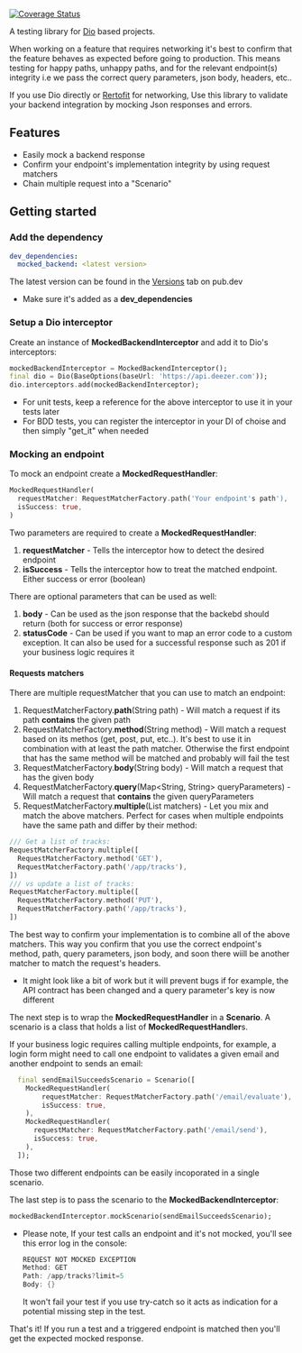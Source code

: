[![Coverage Status](https://coveralls.io/repos/github/RonyBrosh/mocked_backend/badge.svg)](https://coveralls.io/github/RonyBrosh/mocked_backend)

A testing library for [Dio](https://pub.dev/packages/dio) based projects.  

When working on a feature that requires networking it's best to confirm that the feature behaves as expected before going to production.
This means testing for happy paths, unhappy paths, and for the relevant endpoint(s) integrity i.e we pass the correct query parameters, json body, headers, etc..

If you use Dio directly or [Rertofit](https://pub.dev/packages/retrofit) for networking, Use this library to validate your backend integration by mocking Json responses and errors. 

## Features
* Easily mock a backend response
* Confirm your endpoint's implementation integrity by using request matchers
* Chain multiple request into a "Scenario"

## Getting started
### Add the dependency
```yaml
dev_dependencies:
  mocked_backend: <latest version>
```
The latest version can be found in the [Versions](https://pub.dev/packages/mocked_backend/versions) tab on pub.dev
* Make sure it's added as a **dev_dependencies**

### Setup a Dio interceptor
Create an instance of **MockedBackendInterceptor** and add it to Dio's interceptors: 
```dart
mockedBackendInterceptor = MockedBackendInterceptor();
final dio = Dio(BaseOptions(baseUrl: 'https://api.deezer.com'));
dio.interceptors.add(mockedBackendInterceptor);
```
* For unit tests, keep a reference for the above interceptor to use it in your tests later
* For BDD tests, you can register the interceptor in your DI of choise and then simply "get_it" when needed

### Mocking an endpoint
To mock an endpoint create a **MockedRequestHandler**:
```dart
MockedRequestHandler(
  requestMatcher: RequestMatcherFactory.path('Your endpoint's path'),
  isSuccess: true,
)
```

Two parameters are required to create a **MockedRequestHandler**:
1. **requestMatcher** - Tells the interceptor how to detect the desired endpoint
2. **isSuccess** - Tells the interceptor how to treat the matched endpoint. Either success or error (boolean)

There are optional parameters that can be used as well:
1. **body** - Can be used as the json response that the backebd should return (both for success or error response)
2. **statusCode** - Can be used if you want to map an error code to a custom exception. It can also be used for a successful response such as 201 if your business logic requires it

#### Requests matchers
There are multiple requestMatcher that you can use to match an endpoint:
1. RequestMatcherFactory.**path**(String path) - Will match a request if its path **contains** the given path
2. RequestMatcherFactory.**method**(String method) - Will match a request based on its methos (get, post, put, etc..). It's best to use it in combination with at least the path matcher. Otherwise the first endpoint that has the same method will be matched and probably will fail the test
3. RequestMatcherFactory.**body**(String body) - Will match a request that has the given body
4. RequestMatcherFactory.**query**(Map<String, String> queryParameters) - Will match a request that **contains** the given queryParameters
5. RequestMatcherFactory.**multiple**(List<RequestMatcher> matchers) - Let you mix and match the above matchers. Perfect for cases when multiple endpoints have the same path and differ by their method:
  ```dart
  /// Get a list of tracks:
  RequestMatcherFactory.multiple([
    RequestMatcherFactory.method('GET'),
    RequestMatcherFactory.path('/app/tracks'),
  ])
  /// vs update a list of tracks:
  RequestMatcherFactory.multiple([
    RequestMatcherFactory.method('PUT'),
    RequestMatcherFactory.path('/app/tracks'),
  ])
  ```
  
The best way to confirm your implementation is to combine all of the above matchers. This way you confirm that you use the correct endpoint's method, path, query parameters, json body, and soon there wiill be another matcher to match the request's headers.

* It might look like a bit of work but it will prevent bugs if for example, the API contract has been changed and a query parameter's key is now different
  
The next step is to wrap the **MockedRequestHandler** in a **Scenario**. A scenario is a class that holds a list of **MockedRequestHandler**s.
  
If your business logic requires calling multiple endpoints, for example, a login form might need to call one endpoint to validates a given email and another endpoint to sends an email:
```dart
  final sendEmailSucceedsScenario = Scenario([
    MockedRequestHandler(
        requestMatcher: RequestMatcherFactory.path('/email/evaluate'),
        isSuccess: true,
    ),
    MockedRequestHandler(
      requestMatcher: RequestMatcherFactory.path('/email/send'),
      isSuccess: true,
    ),
  ]);
```
Those two different endpoints can be easily incoporated in a single scenario.
  
The last step is to pass the scenario to the **MockedBackendInterceptor**:
```dart
mockedBackendInterceptor.mockScenario(sendEmailSucceedsScenario);
```
  
* Please note, If your test calls an endpoint and it's not mocked, you'll see this error log in the console:
  ```dart
  REQUEST NOT MOCKED EXCEPTION
  Method: GET
  Path: /app/tracks?limit=5
  Body: {}
  ```
  It won't fail your test if you use try-catch so it acts as indication for a potential missing step in the test.
  
That's it! If you run a test and a triggered endpoint is matched then you'll get the expected mocked response.


